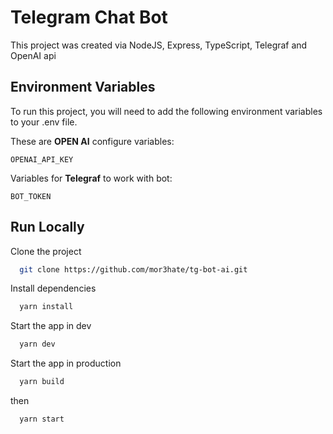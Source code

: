 # Telegram Chat Bot

This project was created via NodeJS, Express, TypeScript, Telegraf and OpenAI api

## Environment Variables

To run this project, you will need to add the following environment variables to your .env file.

These are **OPEN AI** configure variables:

`OPENAI_API_KEY`

Variables for **Telegraf** to work with bot:

`BOT_TOKEN`

## Run Locally

Clone the project

```bash
  git clone https://github.com/mor3hate/tg-bot-ai.git
```

Install dependencies

```bash
  yarn install
```

Start the app in dev

```bash
  yarn dev
```

Start the app in production

```bash
  yarn build
```

then

```bash
  yarn start
```
